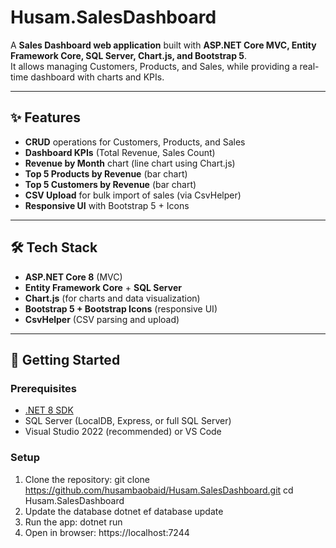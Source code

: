 # Husam.SalesDashboard

A **Sales Dashboard web application** built with **ASP.NET Core MVC, Entity Framework Core, SQL Server, Chart.js, and Bootstrap 5**.  
It allows managing Customers, Products, and Sales, while providing a real-time dashboard with charts and KPIs.

---

## ✨ Features
- **CRUD** operations for Customers, Products, and Sales
- **Dashboard KPIs** (Total Revenue, Sales Count)
- **Revenue by Month** chart (line chart using Chart.js)
- **Top 5 Products by Revenue** (bar chart)
- **Top 5 Customers by Revenue** (bar chart)
- **CSV Upload** for bulk import of sales (via CsvHelper)
- **Responsive UI** with Bootstrap 5 + Icons

---

## 🛠️ Tech Stack
- **ASP.NET Core 8** (MVC)
- **Entity Framework Core** + **SQL Server**
- **Chart.js** (for charts and data visualization)
- **Bootstrap 5 + Bootstrap Icons** (responsive UI)
- **CsvHelper** (CSV parsing and upload)

---

## 🚀 Getting Started

### Prerequisites
- [.NET 8 SDK](https://dotnet.microsoft.com/en-us/download)
- SQL Server (LocalDB, Express, or full SQL Server)
- Visual Studio 2022 (recommended) or VS Code

### Setup
1. Clone the repository:
   git clone https://github.com/husambaobaid/Husam.SalesDashboard.git
   cd Husam.SalesDashboard
2. Update the database
   dotnet ef database update
3. Run the app:
   dotnet run
4. Open in browser:
   https://localhost:7244


   
